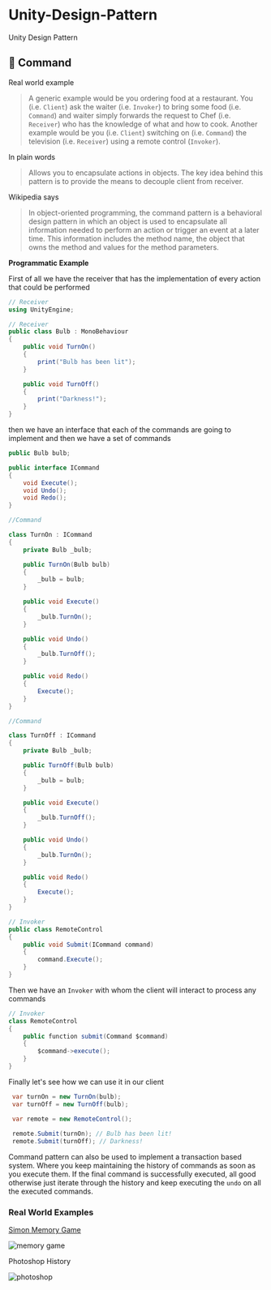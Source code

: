# Unity-Design-Pattern
Unity Design Pattern



👮 Command
-------

Real world example
> A generic example would be you ordering food at a restaurant. You (i.e. `Client`) ask the waiter (i.e. `Invoker`) to bring some food (i.e. `Command`) and waiter simply forwards the request to Chef (i.e. `Receiver`) who has the knowledge of what and how to cook.
> Another example would be you (i.e. `Client`) switching on (i.e. `Command`) the television (i.e. `Receiver`) using a remote control (`Invoker`).

In plain words
> Allows you to encapsulate actions in objects. The key idea behind this pattern is to provide the means to decouple client from receiver.

Wikipedia says
> In object-oriented programming, the command pattern is a behavioral design pattern in which an object is used to encapsulate all information needed to perform an action or trigger an event at a later time. This information includes the method name, the object that owns the method and values for the method parameters.

**Programmatic Example**

First of all we have the receiver that has the implementation of every action that could be performed
```c#
// Receiver
using UnityEngine;

// Receiver
public class Bulb : MonoBehaviour
{
    public void TurnOn()
    {
        print("Bulb has been lit");
    }

    public void TurnOff()
    {
        print("Darkness!");
    }
}
```
then we have an interface that each of the commands are going to implement and then we have a set of commands

```c#
public Bulb bulb;

public interface ICommand
{
    void Execute();
    void Undo();
    void Redo();
}

//Command

class TurnOn : ICommand
{
    private Bulb _bulb;

    public TurnOn(Bulb bulb)
    {
        _bulb = bulb;
    }

    public void Execute()
    {
        _bulb.TurnOn();
    }

    public void Undo()
    {
        _bulb.TurnOff();
    }

    public void Redo()
    {
        Execute();
    }
}

//Command

class TurnOff : ICommand
{
    private Bulb _bulb;

    public TurnOff(Bulb bulb)
    {
        _bulb = bulb;
    }

    public void Execute()
    {
        _bulb.TurnOff();
    }

    public void Undo()
    {
        _bulb.TurnOn();
    }

    public void Redo()
    {
        Execute();
    }
}

// Invoker
public class RemoteControl
{
    public void Submit(ICommand command)
    {
        command.Execute();
    }
}
```
Then we have an `Invoker` with whom the client will interact to process any commands
```c#
// Invoker
class RemoteControl
{
    public function submit(Command $command)
    {
        $command->execute();
    }
}
```
Finally let's see how we can use it in our client
```c#
 var turnOn = new TurnOn(bulb);
 var turnOff = new TurnOff(bulb);

 var remote = new RemoteControl();
        
 remote.Submit(turnOn); // Bulb has been lit!
 remote.Submit(turnOff); // Darkness!
```

Command pattern can also be used to implement a transaction based system. Where you keep maintaining the history of commands as soon as you execute them. If the final command is successfully executed, all good otherwise just iterate through the history and keep executing the `undo` on all the executed commands.

### Real World Examples

[Simon Memory Game](http://www.kidsmathgamesonline.com/memory/simon.html)

![memory game](https://www.mentesliberadas.com/wp-content/uploads/2011/09/simon.jpg)

Photoshop History

![photoshop](https://i.ytimg.com/vi/5RNLIXgRb7A/hqdefault.jpg)
